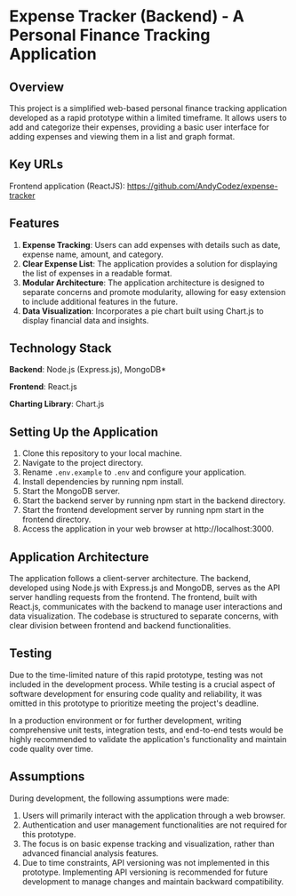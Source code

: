 # Expense Tracker (Backend) - A Personal Finance Tracking Application
## Overview
This project is a simplified web-based personal finance tracking application developed as a rapid prototype within a limited timeframe. It allows users to add and categorize their expenses, providing a basic user interface for adding expenses and viewing them in a list and graph format.

## Key URLs
Frontend application (ReactJS): https://github.com/AndyCodez/expense-tracker

## Features
1. **Expense Tracking**: Users can add expenses with details such as date, expense name, amount, and category.
2. **Clear Expense List**: The application provides a solution for displaying the list of expenses in a readable format.
3. **Modular Architecture**: The application architecture is designed to separate concerns and promote modularity, allowing for easy extension to include additional features in the future.
4. **Data Visualization**: Incorporates a pie chart built using Chart.js to display financial data and insights.

## Technology Stack
**Backend**: Node.js (Express.js), MongoDB*

**Frontend**: React.js

**Charting Library**: Chart.js

## Setting Up the Application
1. Clone this repository to your local machine.
2. Navigate to the project directory.
3. Rename `.env.example` to `.env` and configure your application.
4. Install dependencies by running npm install.
5. Start the MongoDB server.
6. Start the backend server by running npm start in the backend directory.
7. Start the frontend development server by running npm start in the frontend directory.
8. Access the application in your web browser at http://localhost:3000.

## Application Architecture
The application follows a client-server architecture. The backend, developed using Node.js with Express.js and MongoDB, serves as the API server handling requests from the frontend. The frontend, built with React.js, communicates with the backend to manage user interactions and data visualization. The codebase is structured to separate concerns, with clear division between frontend and backend functionalities.

## Testing
Due to the time-limited nature of this rapid prototype, testing was not included in the development process. While testing is a crucial aspect of software development for ensuring code quality and reliability, it was omitted in this prototype to prioritize meeting the project's deadline.

In a production environment or for further development, writing comprehensive unit tests, integration tests, and end-to-end tests would be highly recommended to validate the application's functionality and maintain code quality over time.

## Assumptions
During development, the following assumptions were made:

1. Users will primarily interact with the application through a web browser.
2. Authentication and user management functionalities are not required for this prototype.
3. The focus is on basic expense tracking and visualization, rather than advanced financial analysis features.
4. Due to time constraints, API versioning was not implemented in this prototype. Implementing API versioning is recommended for future development to manage changes and maintain backward compatibility.
